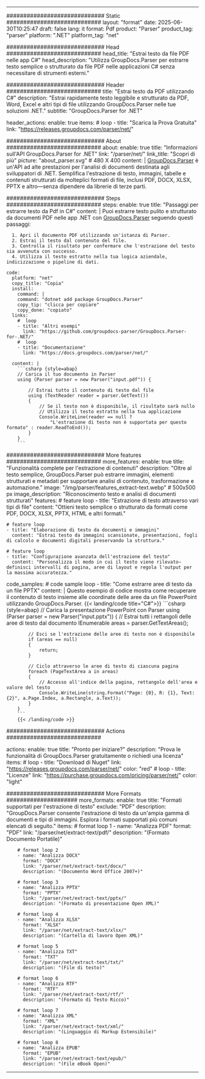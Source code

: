 


---
############################# Static ############################
layout: "format"
date:  2025-06-30T10:25:47
draft: false
lang: it
format: Pdf
product: "Parser"
product_tag: "parser"
platform: ".NET"
platform_tag: "net"

############################# Head ############################
head_title: "Estrai testo da file PDF nelle app C#"
head_description: "Utilizza GroupDocs.Parser per estrarre testo semplice o strutturato da file PDF nelle applicazioni C# senza necessitare di strumenti esterni."

############################# Header ############################
title: "Estrai testo da PDF utilizzando C#" 
description: "Estrai rapidamente testo leggibile e strutturato da PDF, Word, Excel e altri tipi di file utilizzando GroupDocs.Parser nelle tue soluzioni .NET."
subtitle: "GroupDocs.Parser for .NET" 

header_actions:
  enable: true
  items:
    #  loop
    - title: "Scarica la Prova Gratuita"
      link: "https://releases.groupdocs.com/parser/net/"
      
############################# About ############################
about:
    enable: true
    title: "Informazioni sull'API GroupDocs.Parser for .NET"
    link: "/parser/net/"
    link_title: "Scopri di più"
    picture: "about_parser.svg" # 480 X 400
    content: |
       [GroupDocs.Parser](/parser/net/) è un'API ad alte prestazioni per l'analisi di documenti destinata agli sviluppatori di .NET. Semplifica l'estrazione di testo, immagini, tabelle e contenuti strutturati da molteplici formati di file, inclusi PDF, DOCX, XLSX, PPTX e altro—senza dipendere da librerie di terze parti.

############################# Steps ############################
steps:
    enable: true
    title: "Passaggi per estrarre testo da Pdf in C#"
    content: |
      Puoi estrarre testo pulito e strutturato da documenti PDF nelle app .NET con [GroupDocs.Parser](/parser/net/) seguendo questi passaggi:
      
      1. Apri il documento PDF utilizzando un'istanza di Parser.
      2. Estrai il testo dal contenuto del file.
      3. Controlla il risultato per confermare che l'estrazione del testo sia avvenuta con successo.
      4. Utilizza il testo estratto nella tua logica aziendale, indicizzazione o pipeline di dati.
   
    code:
      platform: "net"
      copy_title: "Copia"
      install:
        command: |
        command: "dotnet add package GroupDocs.Parser"
        copy_tip: "clicca per copiare"
        copy_done: "copiato"
      links:
        #  loop
        - title: "Altri esempi"
          link: "https://github.com/groupdocs-parser/GroupDocs.Parser-for-.NET/"
        #  loop
        - title: "Documentazione"
          link: "https://docs.groupdocs.com/parser/net/"
          
      content: |
        ```csharp {style=abap}
        // Carica il tuo documento in Parser
        using (Parser parser = new Parser("input.pdf")) {

            // Estrai tutto il contenuto di testo dal file
            using (TextReader reader = parser.GetText()) 
            {
                // Se il testo non è disponibile, il risultato sarà nullo
                // Utilizza il testo estratto nella tua applicazione
                Console.WriteLine(reader == null ? 
                    "L'estrazione di testo non è supportata per questo formato" : reader.ReadToEnd());
            }
        }
        ```  

############################# More features ############################
more_features:
  enable: true
  title: "Funzionalità complete per l'estrazione di contenuti"
  description: "Oltre al testo semplice, GroupDocs.Parser può estrarre immagini, elementi strutturati e metadati per supportare analisi di contenuto, trasformazione e automazione."
  image: "/img/parser/features_extract-text.webp" # 500x500 px
  image_description: "Riconoscimento testo e analisi di documenti strutturati"
  features:
    # feature loop
    - title: "Estrazione di testo attraverso vari tipi di file"
      content: "Ottieni testo semplice o strutturato da formati come PDF, DOCX, XLSX, PPTX, HTML e altri formati."

    # feature loop
    - title: "Elaborazione di testo da documenti e immagini"
      content: "Estrai testo da immagini scansionate, presentazioni, fogli di calcolo e documenti digitali preservando la struttura."

    # feature loop
    - title: "Configurazione avanzata dell'estrazione del testo"
      content: "Personalizza il modo in cui il testo viene rilevato—definisci intervalli di pagina, aree di layout e regola l'output per la massima accuratezza."
      
  code_samples:
    # code sample loop
    - title: "Come estrarre aree di testo da un file PPTX"
      content: |
        Questo esempio di codice mostra come recuperare il contenuto di testo insieme alle coordinate delle aree da un file PowerPoint utilizzando GroupDocs.Parser.
        {{< landing/code title="C#">}}
        ```csharp {style=abap}
        //  Carica la presentazione PowerPoint con Parser
        using (Parser parser = new Parser("input.pptx"))
        {
            // Estrai tutti i rettangoli delle aree di testo dal documento
            IEnumerable<PageTextArea> areas = parser.GetTextAreas();

            // Esci se l'estrazione delle aree di testo non è disponibile
            if (areas == null)
            {
                return;
            }

            // Ciclo attraverso le aree di testo di ciascuna pagina
            foreach (PageTextArea a in areas)
            {
                // Accesso all'indice della pagina, rettangolo dell'area e valore del testo
                Console.WriteLine(string.Format("Page: {0}, R: {1}, Text: {2}", a.Page.Index, a.Rectangle, a.Text));
            }
        }
        ```
        {{< /landing/code >}}


############################# Actions ############################

actions:
  enable: true
  title: "Pronto per iniziare?"
  description: "Prova le funzionalità di GroupDocs.Parser gratuitamente o richiedi una licenza"
  items:
    #  loop
    - title: "Download di Nuget"
      link: "https://releases.groupdocs.com/parser/net/"
      color: "red"
        #  loop
    - title: "Licenze"
      link: "https://purchase.groupdocs.com/pricing/parser/net/"
      color: "light"


############################# More Formats #####################
more_formats:
    enable: true
    title: "Formati supportati per l'estrazione di testo"
    exclude: "PDF"
    description: "GroupDocs.Parser consente l'estrazione di testo da un'ampia gamma di documenti e tipi di immagini. Esplora i formati supportati più comuni elencati di seguito."
    items: 
        # format loop 1
        - name: "Analizza PDF"
          format: "PDF"
          link: "/parser/net/extract-text/pdf/"
          description: "(Formato Documento Portatile)"
          
        # format loop 2
        - name: "Analizza DOCX"
          format: "DOCX"
          link: "/parser/net/extract-text/docx/"
          description: "(Documento Word Office 2007+)"
          
        # format loop 3
        - name: "Analizza PPTX"
          format: "PPTX"
          link: "/parser/net/extract-text/pptx/"
          description: "(Formato di presentazione Open XML)"
          
        # format loop 4
        - name: "Analizza XLSX"
          format: "XLSX"
          link: "/parser/net/extract-text/xlsx/"
          description: "(Cartella di lavoro Open XML)"
          
        # format loop 5
        - name: "Analizza TXT"
          format: "TXT"
          link: "/parser/net/extract-text/txt/"
          description: "(File di testo)"
          
        # format loop 6
        - name: "Analizza RTF"
          format: "RTF"
          link: "/parser/net/extract-text/rtf/"
          description: "(Formato di Testo Ricco)"
          
        # format loop 7
        - name: "Analizza XML"
          format: "XML"
          link: "/parser/net/extract-text/xml/"
          description: "(Linguaggio di Markup Estensibile)"
          
        # format loop 8
        - name: "Analizza EPUB"
          format: "EPUB"
          link: "/parser/net/extract-text/epub/"
          description: "(File eBook Open)"
         
          

---